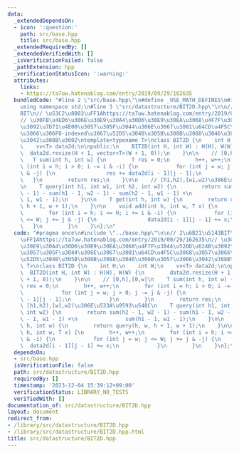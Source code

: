 ```yaml
---
data:
  _extendedDependsOn:
  - icon: ':question:'
    path: src/base.hpp
    title: src/base.hpp
  _extendedRequiredBy: []
  _extendedVerifiedWith: []
  _isVerificationFailed: false
  _pathExtension: hpp
  _verificationStatusIcon: ':warning:'
  attributes:
    links:
    - https://ta7uw.hatenablog.com/entry/2019/09/29/162635
  bundledCode: "#line 2 \"src/base.hpp\"\n#define _USE_MATH_DEFINES\n#include <bits/stdc++.h>\n\
    using namespace std;\n#line 3 \"src/datastructure/BIT2D.hpp\"\n\n// 2\u6B21\u5143\
    BIT\n// \u53C2\u8003\uFF1Ahttps://ta7uw.hatenablog.com/entry/2019/09/29/162635\n\
    // \u30FB\u4ED6\u306E\u30E9\u30A4\u30D6\u30E9\u30EA\u3068\u4F7F\u3044\u52DD\u624B\
    \u3092\u7D71\u4E00\u3057\u305F\u3044\u306E\u3067\u3001\u64CD\u4F5C\u3068\u3057\
    \u3066\u306F0-indexed\u3067\u52D5\u304B\u305B\u308B\u3088\u3046\u306B\u3057\u3066\
    \u3042\u308B\u3002\ntemplate<typename T>\nclass BIT2D {\n    int H;\n    int W;\n\
    \    vv<T> data2d;\n\npublic:\n    BIT2D(int H, int W) : H(H), W(W) {\n      \
    \  data2d.resize(H + 1, vector<T>(W + 1, 0));\n    }\n\n    // [0,h],[0,w]\n \
    \   T sum(int h, int w) {\n        T res = 0;\n        h++, w++;\n        for\
    \ (int i = h; i > 0; i -= i & -i) {\n            for (int j = w; j > 0; j -= j\
    \ & -j) {\n                res += data2d[i - 1][j - 1];\n            }\n     \
    \   }\n        return res;\n    }\n\n    // [h1,h2),[w1,w2)\u306E\u533A\u9593\u548C\
    \n    T query(int h1, int w1, int h2, int w2) {\n        return sum(h2 - 1, w2\
    \ - 1) - sum(h1 - 1, w2 - 1) - sum(h2 - 1, w1 - 1) +\n               sum(h1 -\
    \ 1, w1 - 1);\n    }\n\n    T get(int h, int w) {\n        return query(h, w,\
    \ h + 1, w + 1);\n    }\n\n    void add(int h, int w, T x) {\n        h++, w++;\n\
    \        for (int i = h; i <= H; i += i & -i) {\n            for (int j = w; j\
    \ <= W; j += j & -j) {\n                data2d[i - 1][j - 1] += x;\n         \
    \   }\n        }\n    }\n};\n"
  code: "#pragma once\n#include \"../base.hpp\"\n\n// 2\u6B21\u5143BIT\n// \u53C2\u8003\
    \uFF1Ahttps://ta7uw.hatenablog.com/entry/2019/09/29/162635\n// \u30FB\u4ED6\u306E\
    \u30E9\u30A4\u30D6\u30E9\u30EA\u3068\u4F7F\u3044\u52DD\u624B\u3092\u7D71\u4E00\
    \u3057\u305F\u3044\u306E\u3067\u3001\u64CD\u4F5C\u3068\u3057\u3066\u306F0-indexed\u3067\
    \u52D5\u304B\u305B\u308B\u3088\u3046\u306B\u3057\u3066\u3042\u308B\u3002\ntemplate<typename\
    \ T>\nclass BIT2D {\n    int H;\n    int W;\n    vv<T> data2d;\n\npublic:\n  \
    \  BIT2D(int H, int W) : H(H), W(W) {\n        data2d.resize(H + 1, vector<T>(W\
    \ + 1, 0));\n    }\n\n    // [0,h],[0,w]\n    T sum(int h, int w) {\n        T\
    \ res = 0;\n        h++, w++;\n        for (int i = h; i > 0; i -= i & -i) {\n\
    \            for (int j = w; j > 0; j -= j & -j) {\n                res += data2d[i\
    \ - 1][j - 1];\n            }\n        }\n        return res;\n    }\n\n    //\
    \ [h1,h2),[w1,w2)\u306E\u533A\u9593\u548C\n    T query(int h1, int w1, int h2,\
    \ int w2) {\n        return sum(h2 - 1, w2 - 1) - sum(h1 - 1, w2 - 1) - sum(h2\
    \ - 1, w1 - 1) +\n               sum(h1 - 1, w1 - 1);\n    }\n\n    T get(int\
    \ h, int w) {\n        return query(h, w, h + 1, w + 1);\n    }\n\n    void add(int\
    \ h, int w, T x) {\n        h++, w++;\n        for (int i = h; i <= H; i += i\
    \ & -i) {\n            for (int j = w; j <= W; j += j & -j) {\n              \
    \  data2d[i - 1][j - 1] += x;\n            }\n        }\n    }\n};\n"
  dependsOn:
  - src/base.hpp
  isVerificationFile: false
  path: src/datastructure/BIT2D.hpp
  requiredBy: []
  timestamp: '2023-12-04 15:39:12+09:00'
  verificationStatus: LIBRARY_NO_TESTS
  verifiedWith: []
documentation_of: src/datastructure/BIT2D.hpp
layout: document
redirect_from:
- /library/src/datastructure/BIT2D.hpp
- /library/src/datastructure/BIT2D.hpp.html
title: src/datastructure/BIT2D.hpp
---
```

